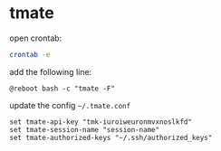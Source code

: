 # tmate

open crontab:
```bash
crontab -e
```

add the following line:
```
@reboot bash -c "tmate -F"
```

update the config `~/.tmate.conf`
```
set tmate-api-key "tmk-iuroiweuronmvxnoslkfd"
set tmate-session-name "session-name"
set tmate-authorized-keys "~/.ssh/authorized_keys"
```

